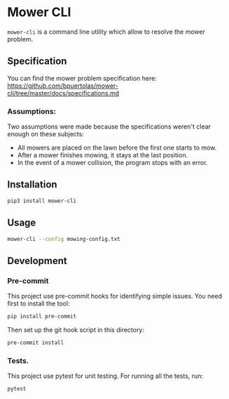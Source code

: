 # Mower CLI

`mower-cli` is a command line utility which allow to resolve the mower problem.

## Specification

You can find the mower problem specification here: https://github.com/bpuertolas/mower-cli/tree/master/docs/specifications.md

### Assumptions:

Two assumptions were made because the specifications weren't clear enough on these subjects:
- All mowers are placed on the lawn before the first one starts to mow.
- After a mower finishes mowing, it stays at the last position.
- In the event of a mower collision, the program stops with an error.

## Installation

```sh
pip3 install mower-cli
```

## Usage

```sh
mower-cli --config mowing-config.txt
```

## Development

### Pre-commit

This project use pre-commit hooks for identifying simple issues. You need first to install the tool:

```sh
pip install pre-commit
```

Then set up the git hook script in this directory:
```sh
pre-commit install
```
### Tests.

This project use pytest for unit testing. For running all the tests, run:

```sh
pytest
```
